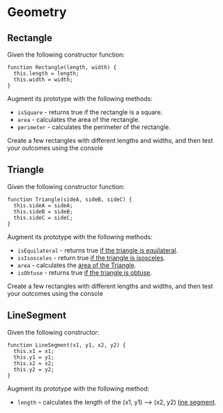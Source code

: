 # Geometry


## Rectangle

Given the following constructor function:

```
function Rectangle(length, width) {
  this.length = length;
  this.width = width;
}
```

Augment its prototype with the following methods:

* `isSquare` - returns true if the rectangle is a square.
* `area` - calculates the area of the rectangle.
* `perimeter` - calculates the perimeter of the rectangle.

Create a few rectangles with different lengths and widths, and then test your outcomes using the console


## Triangle

Given the following constructor function:

```
function Triangle(sideA, sideB, sideC) {
  this.sideA = sideA;
  this.sideB = sideB;
  this.sideC = sideC;
}
```

Augment its prototype with the following methods:

* `isEquilateral` - returns true [if the triangle is equilateral](http://en.wikipedia.org/wiki/Equilateral_triangle).
* `isIsosceles` - return true [if the triangle is isosceles](http://en.wikipedia.org/wiki/Isosceles_triangle#By_relative_lengths_of_sides).
* `area` - calculates the [area of the Triangle](http://en.wikipedia.org/wiki/Heron%27s_formula).
* `isObtuse` - returns true [if the triangle is obtuse](http://en.wikipedia.org/wiki/Isosceles_triangle#By_internal_angles).

Create a few rectangles with different lengths and widths, and then test your outcomes using the console


## LineSegment

Given the following constructor:

```
function LineSegment(x1, y1, x2, y2) {
  this.x1 = x1;
  this.y1 = y1;
  this.x2 = x2;
  this.y2 = y2;
}
```
Augment its prototype with the following method:

* `length` – calculates the length of the (x1, y1) --> (x2, y2) [line segment](http://en.wikipedia.org/wiki/Pythagorean_theorem).
